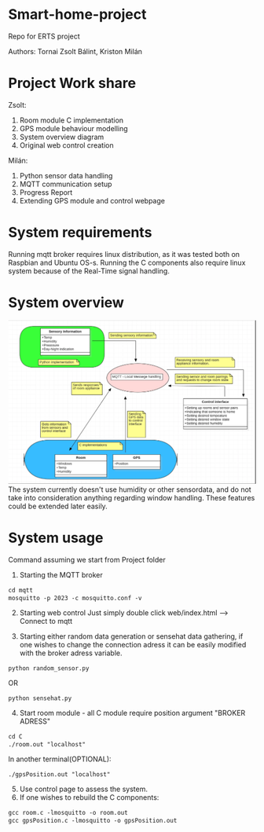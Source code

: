 # Smart-home-project
Repo for ERTS project

Authors: Tornai Zsolt Bálint, Kriston Milán
# Project Work share
Zsolt:
1. Room module C implementation
2. GPS module behaviour modelling
3. System overview diagram
4. Original web control creation

Milán:
1. Python sensor data handling
2. MQTT communication setup 
3. Progress Report
4. Extending GPS module and control webpage

# System requirements
Running mqtt broker requires linux distribution, as it was tested both on Raspbian and Ubuntu OS-s.
Running the C components also require linux system because of the Real-Time signal handling.

# System overview
![](sys_overview.PNG)
The system currently doesn't use humidity or other sensordata, and do not take into consideration anything regarding window handling. These features could be extended later easily.
# System usage
Command assuming we start from Project folder
1. Starting the MQTT broker
```
cd mqtt
mosquitto -p 2023 -c mosquitto.conf -v
```
2. Starting web control
Just simply double click web/index.html --> Connect to mqtt

3. Starting either random data generation or sensehat data gathering, if one wishes to change the connection adress it can be easily modified with the broker adress variable.
```
python random_sensor.py
```
OR
```
python sensehat.py
```
4. Start room module - all C module require position argument "BROKER ADRESS"
```
cd C
./room.out "localhost"
```
In another terminal(OPTIONAL):
  ```
./gpsPosition.out "localhost"
```
5. Use control page to assess the system.
6. If one wishes to rebuild the C components:
 ```
 gcc room.c -lmosquitto -o room.out
 gcc gpsPosition.c -lmosquitto -o gpsPosition.out

```

  


